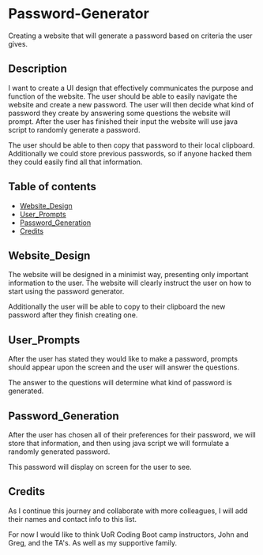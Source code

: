 # Password-Generator
Creating a website that will generate a password based on criteria the user gives.


## Description
I want to create a UI design that effectively communicates the purpose and function of the website. The user should be able to easily navigate the website and create a new password. The user will then decide what kind of password they create by answering some questions the website will prompt. After the user has finished their input the website will use java script to randomly generate a password.

The user should be able to then copy that password to their local clipboard. Additionally we could store previous passwords, so if anyone hacked them they could easily find all that information.

## Table of contents

* [Website_Design](#Website_Design)
* [User_Prompts](#User_Prompts)
* [Password_Generation](#Password_Generation)
* [Credits](#Credits)

## Website_Design
The website will be designed in a minimist way, presenting only important information to the user. The website will clearly instruct the user on how to start using the password generator.

Additionally the user will be able to copy to their clipboard the new password after they finish creating one.

## User_Prompts
After the user has stated they would like to make a password, prompts should appear upon the screen and the user will answer the questions.

The answer to the questions will determine what kind of password is generated. 

## Password_Generation
After the user has chosen all of their preferences for their password, we will store that information, and then using java script we will formulate a randomly generated password.

This password will display on screen for the user to see.

## Credits
As I continue this journey and collaborate with more colleagues, I will add their names and contact info to this list.

For now I would like to think UoR Coding Boot camp instructors, John and Greg, and the TA's. As well as my supportive family.
